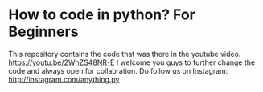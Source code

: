 # How to code in python? For Beginners
This repository contains the code that was there in the youtube video.
https://youtu.be/2WhZS48NR-E
I welcome you guys to further change the code and always open for collabration.
Do follow us on Instagram:
http://instagram.com/anything.py
